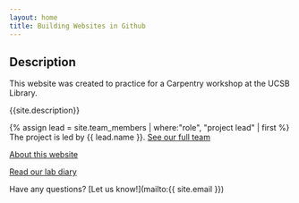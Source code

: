 ```yaml
---
layout: home
title: Building Websites in Github 
---
```


## Description
This website was created to practice for a Carpentry workshop at the UCSB Library.

{{site.description}}

{% assign lead = site.team_members | where:"role", "project lead" | first
 %}
The project is led by {{ lead.name }}.
[See our full team](about#team)

[About this website](about)

[Read our lab diary](blogposts)

Have any questions? [Let us know!](mailto:{{ site.email }})


